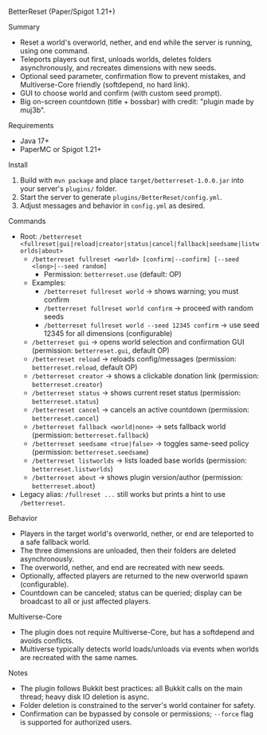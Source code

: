 BetterReset (Paper/Spigot 1.21+)

Summary
- Reset a world's overworld, nether, and end while the server is running, using one command.
- Teleports players out first, unloads worlds, deletes folders asynchronously, and recreates dimensions with new seeds.
- Optional seed parameter, confirmation flow to prevent mistakes, and Multiverse-Core friendly (softdepend, no hard link).
 - GUI to choose world and confirm (with custom seed prompt).
 - Big on-screen countdown (title + bossbar) with credit: "plugin made by muj3b".

Requirements
- Java 17+
- PaperMC or Spigot 1.21+

Install
1. Build with `mvn package` and place `target/betterreset-1.0.0.jar` into your server's `plugins/` folder.
2. Start the server to generate `plugins/BetterReset/config.yml`.
3. Adjust messages and behavior in `config.yml` as desired.

Commands
- Root: `/betterreset <fullreset|gui|reload|creator|status|cancel|fallback|seedsame|listworlds|about>`
  - `/betterreset fullreset <world> [confirm|--confirm] [--seed <long>|--seed random]`
    - Permission: `betterreset.use` (default: OP)
  - Examples:
    - `/betterreset fullreset world` → shows warning; you must confirm
    - `/betterreset fullreset world confirm` → proceed with random seeds
    - `/betterreset fullreset world --seed 12345 confirm` → use seed 12345 for all dimensions (configurable)
  - `/betterreset gui` → opens world selection and confirmation GUI (permission: `betterreset.gui`, default OP)
  - `/betterreset reload` → reloads config/messages (permission: `betterreset.reload`, default OP)
  - `/betterreset creator` → shows a clickable donation link (permission: `betterreset.creator`)
  - `/betterreset status` → shows current reset status (permission: `betterreset.status`)
  - `/betterreset cancel` → cancels an active countdown (permission: `betterreset.cancel`)
  - `/betterreset fallback <world|none>` → sets fallback world (permission: `betterreset.fallback`)
  - `/betterreset seedsame <true|false>` → toggles same-seed policy (permission: `betterreset.seedsame`)
  - `/betterreset listworlds` → lists loaded base worlds (permission: `betterreset.listworlds`)
  - `/betterreset about` → shows plugin version/author (permission: `betterreset.about`)
- Legacy alias: `/fullreset ...` still works but prints a hint to use `/betterreset`.

Behavior
- Players in the target world's overworld, nether, or end are teleported to a safe fallback world.
- The three dimensions are unloaded, then their folders are deleted asynchronously.
- The overworld, nether, and end are recreated with new seeds.
- Optionally, affected players are returned to the new overworld spawn (configurable).
- Countdown can be canceled; status can be queried; display can be broadcast to all or just affected players.

Multiverse-Core
- The plugin does not require Multiverse-Core, but has a softdepend and avoids conflicts.
- Multiverse typically detects world loads/unloads via events when worlds are recreated with the same names.

Notes
- The plugin follows Bukkit best practices: all Bukkit calls on the main thread; heavy disk IO deletion is async.
- Folder deletion is constrained to the server's world container for safety.
- Confirmation can be bypassed by console or permissions; `--force` flag is supported for authorized users.
